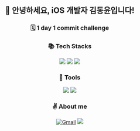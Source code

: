 <div align="center">

## 👋 안녕하세요, iOS 개발자 김동윤입니다!

### 🗓 1 day 1 commit challenge


### 📚 Tech Stacks
<img src="https://img.shields.io/badge/iOS-000000?style=round-square&logo=iOS&logoColor=white"/> <img src="https://img.shields.io/badge/Swift-F05138?style=round-square&logo=Swift&logoColor=white"/> <img src="https://img.shields.io/badge/Firebase-FFCA28?style=round-square&logo=Firebase&logoColor=white"/>
### 🔨 Tools
<img src="https://img.shields.io/badge/Xcode-147EFB?style=round-square&logo=Xcode&logoColor=white"/> <img src="https://img.shields.io/badge/Figma-512BD4?style=round-square&logo=Figma&logoColor=white"/>
### ✌️ About me
[![Gmail](https://img.shields.io/badge/-Gmail-c14438?style=flat&logo=Gmail&logoColor=white)](mailto:dongyoon.dev@gmail.com) <a href="https://hungry-random-aa3.notion.site/Portfolio-4adb28e9de3749b2b725a1591d850d3a" target="_blank"><img src="https://img.shields.io/badge/Portfolio-FFFFFF?style=round-square&logo=Notion&logoColor=black"/></a> 


